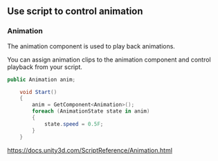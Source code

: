## Use script to control animation 


### Animation 
The animation component is used to play back animations.

You can assign animation clips to the animation component and control playback from your script.


```cs
public Animation anim;

    void Start()
    {
        anim = GetComponent<Animation>();
        foreach (AnimationState state in anim)
        {
            state.speed = 0.5F;
        }
    }

```


https://docs.unity3d.com/ScriptReference/Animation.html





